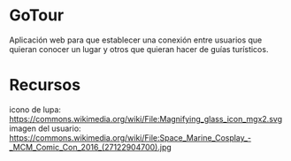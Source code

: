 # GoTour
Aplicación web para que establecer una conexión entre usuarios que quieran conocer un lugar y otros que quieran hacer de guías turísticos.

# Recursos
icono de lupa: https://commons.wikimedia.org/wiki/File:Magnifying_glass_icon_mgx2.svg
imagen del usuario: https://commons.wikimedia.org/wiki/File:Space_Marine_Cosplay_-_MCM_Comic_Con_2016_(27122904700).jpg